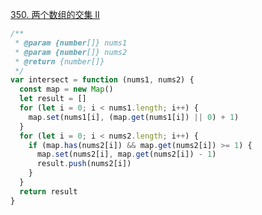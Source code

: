 [350. 两个数组的交集 II](https://leetcode-cn.com/problems/intersection-of-two-arrays-ii/)

```javascript
/**
 * @param {number[]} nums1
 * @param {number[]} nums2
 * @return {number[]}
 */
var intersect = function (nums1, nums2) {
  const map = new Map()
  let result = []
  for (let i = 0; i < nums1.length; i++) {
    map.set(nums1[i], (map.get(nums1[i]) || 0) + 1)
  }
  for (let i = 0; i < nums2.length; i++) {
    if (map.has(nums2[i]) && map.get(nums2[i]) >= 1) {
      map.set(nums2[i], map.get(nums2[i]) - 1)
      result.push(nums2[i])
    }
  }
  return result
}
```
